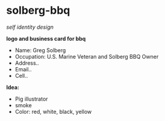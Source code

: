 # solberg-bbq
<i>self identity design</i>

<b>logo and business card for bbq</b>

- Name: Greg Solberg
- Occupation: U.S. Marine Veteran and Solberg BBQ Owner
- Address..
- Email..
- Cell..

<b>Idea:</b>
- Pig illustrator
- smoke
- Color: red, white, black, yellow
